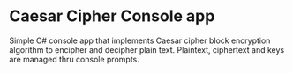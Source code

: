 # Caesar Cipher Console app
Simple C# console app that implements Caesar cipher block encryption algorithm to encipher and decipher plain text.  Plaintext, ciphertext and keys are managed thru console prompts.
